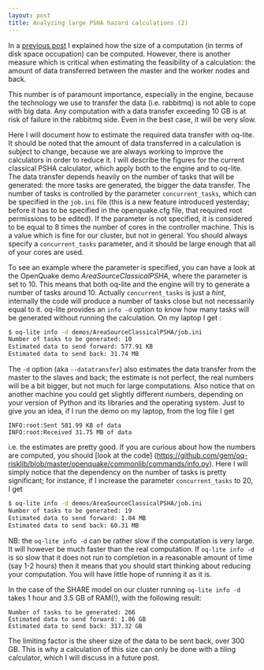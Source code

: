 ```yaml
---
layout: post
title: Analyzing large PSHA hazard calculations (2)
---
```


In a [previous post](/2015/06/16/large-psha-calculations) I explained
how the size of a computation (in terms of disk space occupation) can
be computed. However, there is another measure which is critical when
estimating the feasibility of a calculation: the amount of data
transferred between the master and the worker nodes and back.

This number is of paramount importance, especially in the engine,
because the technology we use to transfer the data (i.e. rabbitmq)
is not able to cope with big data. Any computation with a
data transfer exceeding 10 GB is at risk of failure in the rabbitmq side.
Even in the best case, it will be very slow.

Here I will document how to estimate the required data transfer with
oq-lite.  It should be noted that the amount of data transferred in a
calculation is subject to change, because we are always working to
improve the calculators in order to reduce it. I will describe the
figures for the current classical PSHA calculator, which apply both to
the engine and to oq-lite. The data transfer depends heavily on the
number of tasks that will be generated: the more tasks are generated,
the bigger the data transfer. The number of tasks is controlled by the
parameter `concurrent_tasks`, which can be specified in the `job.ini`
file (this is a new feature introduced yesterday; before it has to be
specified in the openquake.cfg file, that required root permissions to
be edited).  If the parameter is not specified, it is considered to be
equal to 8 times the number of cores in the controller machine. This
is a value which is fine for our cluster, but not in general. You should
always specify a `concurrent_tasks` parameter, and it should be large
enough that all of your cores are used. 

To see an example where the parameter is specified, you can have a
look at the OpenQuake demo *AreaSourceClassicalPSHA*, where the parameter is
set to 10. This means that both oq-lite and the engine will try to
generate a number of tasks around 10. Actually
`concurrent_tasks` is just a *hint*, internally the code will produce
a number of tasks close but not necessarily equal to it. oq-lite
provides an `info -d` option to know how many tasks will be generated
without running the calculation. On my laptop I get :

```bash
$ oq-lite info -d demos/AreaSourceClassicalPSHA/job.ini
Number of tasks to be generated: 10
Estimated data to send forward: 577.91 KB
Estimated data to send back: 31.74 MB
```

The `-d` option (aka `--datatransfer`) also estimates the data transfer
from the master to the slaves and back; the estimate is not perfect,
the real numbers will be a bit bigger, but not much for large
computations. Also notice that on another machine you could get
slightly different numbers, depending on your version of Python and
its libraries and the operating system. Just to give you an idea,
if I run the demo on my laptop, from the log file I get

```
INFO:root:Sent 581.99 KB of data
INFO:root:Received 31.75 MB of data
```

i.e. the estimates are pretty good. If you are curious about how the
numbers are computed, you should [look at the code]
(https://github.com/gem/oq-risklib/blob/master/openquake/commonlib/commands/info.py). Here I will simply notice that the dependency on the number of tasks is
pretty significant; for instance, if I increase the parameter `concurrent_tasks`
to 20, I get

```bash
$ oq-lite info -d demos/AreaSourceClassicalPSHA/job.ini
Number of tasks to be generated: 19
Estimated data to send forward: 1.04 MB
Estimated data to send back: 60.31 MB
```

NB: the `oq-lite info -d` can be rather slow if the computation is very
large. It will however be much faster than the real computation.
If `oq-lite info -d` is so slow that it does not run to completion in a
reasonable amount of time (say 1-2 hours) then it means that you should
start thinking about reducing your computation. You will have little hope
of running it as it is.

In the case of the SHARE model on our cluster running
`oq-lite info -d` takes 1 hour and 3.5 GB of RAM(!), with the following result:

```
Number of tasks to be generated: 266
Estimated data to send forward: 1.86 GB
Estimated data to send back: 317.32 GB
```

The limiting factor is the sheer size of the data to be sent back,
over 300 GB. This is why a calculation of this size can only be
done with a tiling calculator, which I will discuss in a future
post.

